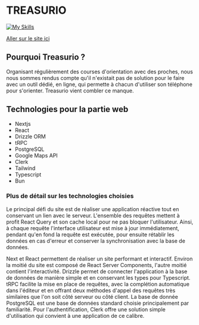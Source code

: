 # TREASURIO

[![My Skills](https://skillicons.dev/icons?i=ts,next,tailwind,react)](https://skillicons.dev)

[Aller sur le site ici](https://treasurehunt-jet.vercel.app/)

## Pourquoi Treasurio ?

Organisant régulièrement des courses d'orientation avec des proches, nous nous sommes rendus compte qu'il n'existait pas de solution pour le faire avec un outil dédié, en ligne, qui permette à chacun d'utiliser son téléphone pour s'orienter. Treasurio vient combler ce manque.

## Technologies pour la partie web

- Nextjs
- React
- Drizzle ORM
- tRPC
- PostgreSQL
- Google Maps API
- Clerk
- Tailwind
- Typescript
- Bun

### Plus de détail sur les technologies choisies

Le principal défi du site est de réaliser une application réactive tout en conservant un lien avec le serveur. L'ensemble des requêtes mettent à profit React Query et son cache local pour ne pas bloquer l'utilisateur. Ainsi, à chaque requête l'interface utilisateur est mise à jour immédiatement, pendant qu'en fond la requête est exécutée, pour ensuite rétablir les données en cas d'erreur et conserver la synchronisation avec la base de données.

Next et React permettent de réaliser un site performant et interactif. Environ la moitié du site est composé de React Server Components, l'autre moitié contient l'interactivité.
Drizzle permet de connecter l'application à la base de données de manière simple et en conservant les types pour Typescript. tRPC facilite la mise en place de requêtes, avec la complétion automatique dans l'éditeur et en offrant deux méthodes d'appel des requêtes très similaires que l'on soit côté serveur ou côté client.
La base de donnée PostgreSQL est une base de données standard choisie principalement par familiarité.
Pour l'authentification, Clerk offre une solution simple d'utilisation qui convient à une application de ce calibre.
